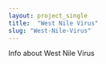 ```yaml
---
layout: project_single
title:  "West Nile Virus"
slug: "West-Nile-Virus"
---
```

Info about West Nile Virus
